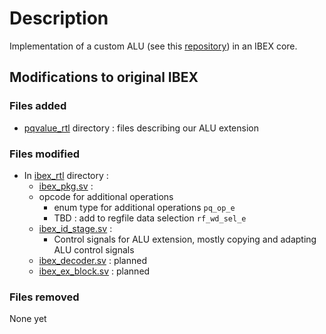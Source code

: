 # Description

Implementation of a custom ALU (see this [repository](https://github.com/awongng/PE)) in an IBEX core.

## Modifications to original IBEX

### Files added

* [pqvalue_rtl](./pqvalue_rtl) directory : files describing our ALU extension

### Files modified

* In [ibex_rtl](./ibex_rtl) directory :
  * [ibex_pkg.sv](./ibex_rtl/ibex_pkg.sv) :
  * opcode for additional operations
    * enum type for additional operations ```pq_op_e```
    * TBD : add to regfile data selection ```rf_wd_sel_e```
  * [ibex_id_stage.sv](./ibex_rtl/ibex_id_stage.sv) :
    * Control signals for ALU extension, mostly copying and adapting ALU control signals
  * [ibex_decoder.sv](./ibex_rtl/ibex_decoder.sv) : planned
  * [ibex_ex_block.sv](./ibex_rtl/ibex_ex_block.sv) : planned

### Files removed

None yet
